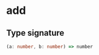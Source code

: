 # add

## Type signature

<!-- prettier-ignore-start -->
```typescript
(a: number, b: number) => number
```
<!-- prettier-ignore-end -->
